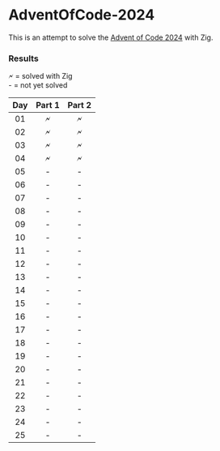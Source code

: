 # AdventOfCode-2024

This is an attempt to solve the [Advent of Code 2024](https://adventofcode.com/2024) with Zig.

### Results

🗲 = solved with Zig\
 \- = not yet solved

| Day | Part 1 | Part 2 |
|:---:| :---: |:------:|
| 01  | 🗲 |   🗲    |
| 02  | 🗲 |   🗲    |
| 03  | 🗲 |   🗲    |
| 04  | 🗲 |   🗲    |
| 05  | - |   -    |
| 06  | - |   -    |
| 07  | - |   -    |
| 08  | - |   -    |
| 09  | - |   -    |
| 10  | - |   -    |
| 11  | - |   -    |
| 12  | - |   -    |
| 13  | - |   -    |
| 14  | - |   -    |
| 15  | - |   -    |
| 16  | - |   -    |
| 17  | - |   -    |
| 18  | - |   -    |
| 19  | - |   -    |
| 20  | - |   -    |
| 21  | - |   -    |
| 22  | - |   -    |
| 23  | - |   -    |
| 24  | - |   -    |
| 25  | - |   -    |